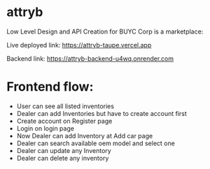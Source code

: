 # attryb

Low Level Design and API Creation for BUYC Corp is a marketplace:

Live deployed link: https://attryb-taupe.vercel.app

Backend link: https://attryb-backend-u4wq.onrender.com

# Frontend flow:
- User can see all listed inventories
- Dealer can add Inventories but have to create account first
- Create account on Register page
- Login on login page
- Now Dealer can add Inventory at Add car page
- Dealer can search available oem model and select one
- Dealer can update any Inventory
- Dealer can delete any inventory
